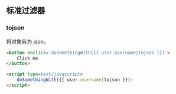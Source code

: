
## 标准过滤器

### tojson

将对象转为 json。

```html
<button onclick='doSomethingWith({{ user.username|tojson }})'>
    Click me
</button>

<script type=text/javascript>
    doSomethingWith({{ user.username|tojson }});
</script>
```
